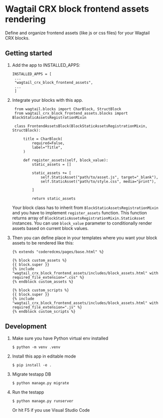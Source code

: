 # Wagtail CRX block frontend assets rendering

Define and organize frontend assets (like js or css files) for your Wagtail CRX blocks.

## Getting started

1. Add the app to INSTALLED_APPS:
   ```
   INSTALLED_APPS = [
    ...
    "wagtail_crx_block_frontend_assets",
    ...
    ]
   ```

2. Integrate your blocks with this app.
   ```
    from wagtail.blocks import CharBlock, StructBlock
    from wagtail_crx_block_frontend_assets.blocks import BlockStaticAssetsRegistrationMixin

    class FrontendAssetsBlock(BlockStaticAssetsRegistrationMixin, StructBlock):

        title = CharBlock(
            required=False,
            label="Title",
        )

        def register_assets(self, block_value):
            static_assets = []

            static_assets += [
                self.StaticAsset("path/to/asset.js", target="_blank"),
                self.StaticAsset("path/to/style.css", media="print"),

            ]

            return static_assets
   ```
   Your block class has to inherit from `BlockStaticAssetsRegistrationMixin` and you have to implement `register_assets` function.
   This function returns array of `BlockStaticAssetsRegistrationMixin.StaticAsset` instances.
   You can use `block_value` parameter to conditionally render assets based on current block values.

3. Then you can define place in your templates where you want your block assets to be rendered like this:
    ```
    {% extends "coderedcms/pages/base.html" %}

    {% block custom_assets %}
    {{ block.super }}
    {% include "wagtail_crx_block_frontend_assets/includes/block_assets.html" with required_file_extension=".css" %}
    {% endblock custom_assets %}

    {% block custom_scripts %}
    {{ block.super }}
    {% include "wagtail_crx_block_frontend_assets/includes/block_assets.html" with required_file_extension=".js" %}
    {% endblock custom_scripts %}
    ```

## Development

1. Make sure you have Python virtual env installed
    ```
    $ python -m venv .venv
    ```
2. Install this app in editable mode
    ```
    $ pip install -e .
    ```
3. Migrate testapp DB
    ```
    $ python manage.py migrate
    ```
3. Run the testapp
    ```
    $ python manage.py runserver
    ```
    Or hit F5 if you use Visual Studio Code
